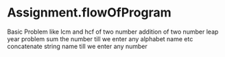 # Assignment.flowOfProgram
Basic Problem like
lcm and hcf of two number
addition of two number
leap year problem
sum the number till we enter any alphabet name etc
concatenate string name till we enter any number
